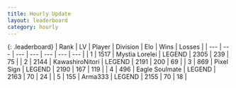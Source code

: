 ```yaml
---
title: Hourly Update
layout: leaderboard
category: hourly
---
```


{: .leaderboard}
| Rank | LV | Player | Division | Elo | Wins | Losses |
| --- | --- | --- | --- | --- | --- | --- |
| <span data-change="0">1</span> | 1517 | <span title="ID: 315148">Mystia Lorelei</span> | LEGEND | <span data-change="0">2305</span> | <span data-change="0">239</span> | <span data-change="0">75</span> |
| <span data-change="0">2</span> | 2144 | <span title="ID: 164871">KawashiroNitori</span> | LEGEND | <span data-change="0">2191</span> | <span data-change="0">200</span> | <span data-change="0">69</span> |
| <span data-change="0">3</span> | 869 | <span title="ID: 568882">Pixel Sign</span> | LEGEND | <span data-change="4">2190</span> | <span data-change="1">167</span> | <span data-change="0">119</span> |
| <span data-change="0">4</span> | 496 | <span title="ID: 512212">Eagle Soulmate</span> | LEGEND | <span data-change="0">2163</span> | <span data-change="0">70</span> | <span data-change="0">24</span> |
| <span data-change="0">5</span> | 155 | <span title="ID: 402844">Arma333</span> | LEGEND | <span data-change="0">2155</span> | <span data-change="0">70</span> | <span data-change="0">18</span> |